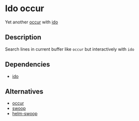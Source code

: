 # Ido occur

Yet another [occur][] with [ido][]

[ido]: http://emacswiki.org/emacs/InteractivelyDoThings

## Description

Search lines in current buffer like `occur` but interactively with `ido`

## Dependencies

* [ido][]

## Alternatives

* [occur][]
* [swoop][]
* [helm-swoop][]

[occur]: http://www.gnu.org/software/emacs/manual/html_node/emacs/Other-Repeating-Search.html
[swoop]: https://github.com/ShingoFukuyama/emacs-swoop
[helm-swoop]: https://github.com/ShingoFukuyama/helm-swoop
